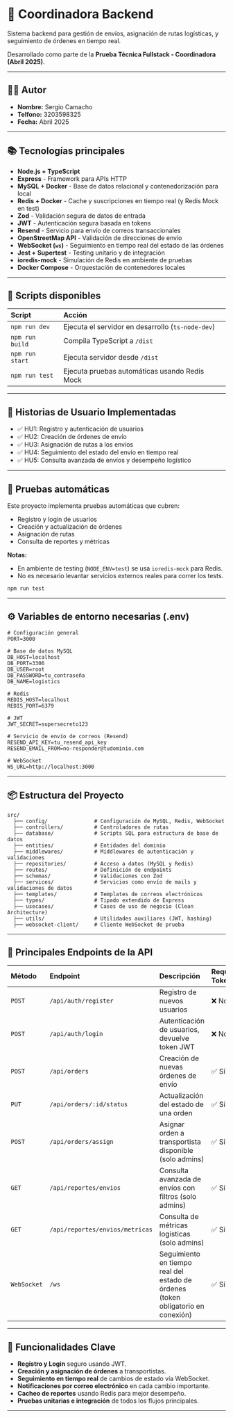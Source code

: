 # 🚚 Coordinadora Backend

Sistema backend para gestión de envíos, asignación de rutas logísticas, y seguimiento de órdenes en tiempo real.

Desarrollado como parte de la **Prueba Técnica Fullstack - Coordinadora (Abril 2025)**.

---

## 👨‍💻 Autor

- **Nombre:** Sergio Camacho
- **Telfono:** 3203598325
- **Fecha:** Abril 2025

---

## 📚 Tecnologías principales

- **Node.js + TypeScript**
- **Express** - Framework para APIs HTTP
- **MySQL + Docker** - Base de datos relacional y contenedorización para local
- **Redis + Docker** - Cache y suscripciones en tiempo real (y Redis Mock en test)
- **Zod** - Validación segura de datos de entrada
- **JWT** - Autenticación segura basada en tokens
- **Resend** - Servicio para envío de correos transaccionales
- **OpenStreetMap API** - Validación de direcciones de envío
- **WebSocket (`ws`)** - Seguimiento en tiempo real del estado de las órdenes
- **Jest + Supertest** - Testing unitario y de integración
- **ioredis-mock** - Simulación de Redis en ambiente de pruebas
- **Docker Compose** - Orquestación de contenedores locales


---

## 🚀 Scripts disponibles

| Script | Acción |
|:-------|:-------|
| `npm run dev` | Ejecuta el servidor en desarrollo (`ts-node-dev`) |
| `npm run build` | Compila TypeScript a `/dist` |
| `npm run start` | Ejecuta servidor desde `/dist` |
| `npm run test` | Ejecuta pruebas automáticas usando Redis Mock |

---

## 📖 Historias de Usuario Implementadas

- ✅ HU1: Registro y autenticación de usuarios
- ✅ HU2: Creación de órdenes de envío
- ✅ HU3: Asignación de rutas a los envíos
- ✅ HU4: Seguimiento del estado del envío en tiempo real
- ✅ HU5: Consulta avanzada de envíos y desempeño logístico

---

## 🧪 Pruebas automáticas

Este proyecto implementa pruebas automáticas que cubren:

- Registro y login de usuarios
- Creación y actualización de órdenes
- Asignación de rutas
- Consulta de reportes y métricas

**Notas:**
- En ambiente de testing (`NODE_ENV=test`) se usa `ioredis-mock` para Redis.
- No es necesario levantar servicios externos reales para correr los tests.

```bash
npm run test
```

---

## ⚙️ Variables de entorno necesarias (.env)

```env
# Configuración general
PORT=3000

# Base de datos MySQL
DB_HOST=localhost
DB_PORT=3306
DB_USER=root
DB_PASSWORD=tu_contraseña
DB_NAME=logistics

# Redis
REDIS_HOST=localhost
REDIS_PORT=6379

# JWT
JWT_SECRET=supersecreto123

# Servicio de envío de correos (Resend)
RESEND_API_KEY=tu_resend_api_key
RESEND_EMAIL_FROM=no-responder@tudominio.com

# WebSocket
WS_URL=http://localhost:3000

```


---

## 📦 Estructura del Proyecto

```
src/
  ├── config/               # Configuración de MySQL, Redis, WebSocket
  ├── controllers/          # Controladores de rutas
  ├── database/             # Scripts SQL para estructura de base de datos
  ├── entities/             # Entidades del dominio
  ├── middlewares/          # Middlewares de autenticación y validaciones
  ├── repositories/         # Acceso a datos (MySQL y Redis)
  ├── routes/               # Definición de endpoints
  ├── schemas/              # Validaciones con Zod
  ├── services/             # Servicios como envío de mails y validaciones de datos
  ├── templates/            # Templates de correos electrónicos
  ├── types/                # Tipado extendido de Express
  ├── usecases/             # Casos de uso de negocio (Clean Architecture)
  ├── utils/                # Utilidades auxiliares (JWT, hashing)
  ├── websocket-client/     # Cliente WebSocket de prueba

```

---
## 📡 Principales Endpoints de la API

| Método | Endpoint | Descripción | Requiere Token |
|:-------|:---------|:------------|:--------------|
| `POST` | `/api/auth/register` | Registro de nuevos usuarios | ❌ No |
| `POST` | `/api/auth/login` | Autenticación de usuarios, devuelve token JWT | ❌ No |
| `POST` | `/api/orders` | Creación de nuevas órdenes de envío | ✅ Sí |
| `PUT` | `/api/orders/:id/status` | Actualización del estado de una orden | ✅ Sí |
| `POST` | `/api/orders/assign` | Asignar orden a transportista disponible (solo admins) | ✅ Sí |
| `GET` | `/api/reportes/envios` | Consulta avanzada de envíos con filtros (solo admins) | ✅ Sí |
| `GET` | `/api/reportes/envios/metricas` | Consulta de métricas logísticas (solo admins) | ✅ Sí |
| `WebSocket` | `/ws` | Seguimiento en tiempo real del estado de órdenes (token obligatorio en conexión) | ✅ Sí |

---

## 📡 Funcionalidades Clave

- **Registro y Login** seguro usando JWT.
- **Creación y asignación de órdenes** a transportistas.
- **Seguimiento en tiempo real** de cambios de estado vía WebSocket.
- **Notificaciones por correo electrónico** en cada cambio importante.
- **Cacheo de reportes** usando Redis para mejor desempeño.
- **Pruebas unitarias e integración** de todos los flujos principales.

---